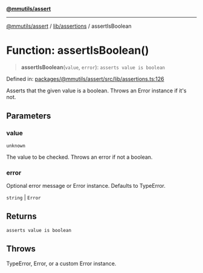 [**@mmutils/assert**](../../../README.md)

***

[@mmutils/assert](../../../modules.md) / [lib/assertions](../README.md) / assertIsBoolean

# Function: assertIsBoolean()

> **assertIsBoolean**(`value`, `error`): `asserts value is boolean`

Defined in: [packages/@mmutils/assert/src/lib/assertions.ts:126](https://github.com/mastermind-0xff/-mm-monorepo/blob/3e4b2477717eab2e4a04b9b069db2113414b3f32/packages/@mmutils/assert/src/lib/assertions.ts#L126)

Asserts that the given value is a boolean. Throws an Error instance if it's
not.

## Parameters

### value

`unknown`

The value to be checked. Throws an error if not a boolean.

### error

Optional error message or Error instance. Defaults to TypeError.

`string` | `Error`

## Returns

`asserts value is boolean`

## Throws

TypeError, Error, or a custom Error instance.
